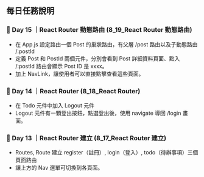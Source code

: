 
## 每日任務說明

### 🏅 Day 15 ｜React Router 動態路由 (8_19_React Router 動態路由)
  - 在 App.js 設定路由一個 Post 的巢狀路由，有父層 /post 路由以及子動態路由 /:postId
  - 定義 Post 和 PostId 兩個元件，分別會看到 Post 詳細資料頁面、點入 /:postId 路由會顯示 Post ID 是 xxxx。
  - 加上 NavLink，讓使用者可以直接點擊查看這些頁面。

### 🏅 Day 14 ｜React Router (8_18_React Router)

  - 在 Todo 元件中加入 Logout 元件
  - Logout 元件有一顆登出按鈕，點選登出後，使用 navigate 導回 /login 畫面。

### 🏅 Day 13 ｜React Router 建立 (8_17_React Router 建立)
  - Routes, Route 建立 register（註冊）, login（登入）, todo（待辦事項）三個頁面路由
  - 讓上方的 Nav 選單可切換到各頁面。
  